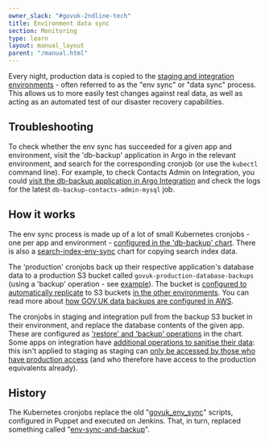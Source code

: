```yaml
---
owner_slack: "#govuk-2ndline-tech"
title: Environment data sync
section: Monitoring
type: learn
layout: manual_layout
parent: "/manual.html"
---
```


Every night, production data is copied to the [staging and integration environments](/manual/environments.html) - often referred to as the "env sync" or "data sync" process. This allows us to more easily test changes against real data, as well as acting as an automated test of our disaster recovery capabilities.

## Troubleshooting

To check whether the env sync has succeeded for a given app and environment, visit the 'db-backup' application in Argo in the relevant environment, and search for the corresponding cronjob (or use the `kubectl` command line). For example, to check Contacts Admin on Integration, you could [visit the db-backup application in Argo Integration](https://argo.eks.integration.govuk.digital/applications/db-backup) and check the logs for the latest `db-backup-contacts-admin-mysql` job.

## How it works

The env sync process is made up of a lot of small Kubernetes cronjobs - one per app and environment - [configured in the 'db-backup' chart](https://github.com/alphagov/govuk-helm-charts/blob/main/charts/db-backup/values.yaml). There is also a [search-index-env-sync](https://github.com/alphagov/govuk-helm-charts/tree/main/charts/search-index-env-sync) chart for copying search index data.

The 'production' cronjobs back up their respective application's database data to a production S3 bucket called `govuk-production-database-backups` (using a 'backup' operation - see [example](https://github.com/alphagov/govuk-helm-charts/blob/4b922fc7eb79757080570d33b1ae668c4d9dbb4f/charts/db-backup/values.yaml#L107-L111)). The bucket is [configured to automatically replicate](https://github.com/alphagov/govuk-infrastructure/blob/4f451dd56d43042e3fe0477235e9f2126618c957/terraform/deployments/govuk-publishing-infrastructure/db_backup_s3.tf) to S3 buckets [in the other environments](https://github.com/alphagov/govuk-infrastructure/blob/4f451dd56d43042e3fe0477235e9f2126618c957/terraform/deployments/govuk-publishing-infrastructure/db_backup_iam.tf#L1-L8). You can read more about [how GOV.UK data backups are configured in AWS](/manual/backups.html).

The cronjobs in staging and integration pull from the backup S3 bucket in their environment, and replace the database contents of the given app. These are configured as ['restore' and 'backup' operations](https://github.com/alphagov/govuk-helm-charts/blob/4b922fc7eb79757080570d33b1ae668c4d9dbb4f/charts/db-backup/values.yaml#L490-L493) in the chart. Some apps on integration have [additional operations to sanitise their data](https://github.com/alphagov/govuk-helm-charts/blob/4b922fc7eb79757080570d33b1ae668c4d9dbb4f/charts/db-backup/values.yaml#L499-L504): this isn't applied to staging as staging can [only be accessed by those who have production access](/manual/rules-for-getting-production-access.html) (and who therefore have access to the production equivalents already).

## History

The Kubernetes cronjobs replace the old "[govuk_env_sync](https://github.com/alphagov/govuk-puppet/tree/main/modules/govuk_env_sync)" scripts, configured in Puppet and executed on Jenkins. That, in turn, replaced something called "[env-sync-and-backup](https://github.com/alphagov/env-sync-and-backup)".
